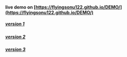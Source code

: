 ####  live demo on [https://flyingsonu122.github.io/DEMO/](https://flyingsonu122.github.io/DEMO/)


##### [version 1 ](https://flyingsonu122.github.io/DEMO/version%201/index.html)

##### [version 2 ](https://flyingsonu122.github.io/DEMO/version%202/index.html)


##### [version 3 ](https://flyingsonu122.github.io/DEMO/version%203/index.html)


